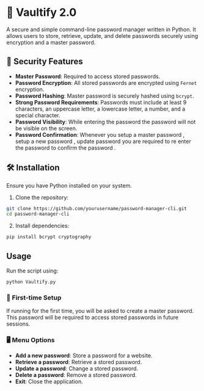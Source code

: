 # 🔐 Vaultify 2.0

A secure and simple command-line password manager written in Python. It allows users to store, retrieve, update, and delete passwords securely using encryption and a master password.

## 🌟 Security Features

- **Master Password**: Required to access stored passwords.
- **Password Encryption**: All stored passwords are encrypted using `Fernet` encryption.
- **Password Hashing**: Master password is securely hashed using `bcrypt`.
- **Strong Password Requirements**: Passwords must include at least 9 characters, an uppercase letter, a lowercase letter, a number, and a special character.
- **Password Visibility**: While entering the password the password will not be visible on the screen.
- **Password Confirmation**: Whenever you setup a master password , setup a new password , update password you are required to re enter the password to confirm the password . 

## 🛠 Installation

Ensure you have Python installed on your system.

1. Clone the repository:

```bash
git clone https://github.com/yourusername/password-manager-cli.git
cd password-manager-cli
```

2. Install dependencies:

```bash
pip install bcrypt cryptography
```

## Usage

Run the script using:

```bash
python Vaultify.py
```

### 🚀 First-time Setup
If running for the first time, you will be asked to create a master password. This password will be required to access stored passwords in future sessions.

### 🖥 Menu Options
- **Add a new password**: Store a password for a website.
- **Retrieve a password**: Retrieve a stored password.
- **Update a password**: Change a stored password.
- **Delete a password**: Remove a stored password.
- **Exit**: Close the application.



